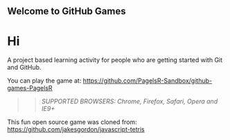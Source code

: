 ## Welcome to GitHub Games

# Hi
A project based learning activity for people who are getting started with Git and GitHub.

You can play the game at: https://github.com/PagelsR-Sandbox/github-games-PagelsR

>> _*SUPPORTED BROWSERS*: Chrome, Firefox, Safari, Opera and IE9+_

This fun open source game was cloned from: https://github.com/jakesgordon/javascript-tetris
